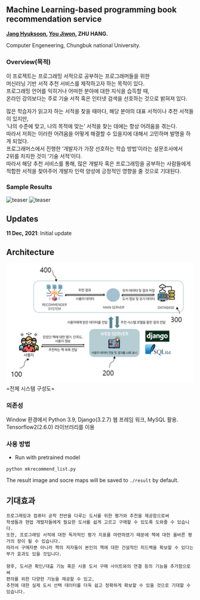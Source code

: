 ## Machine Learning-based programming book recommendation service

**[Jang Hyuksoon](mailto:smashh712@gmail.com), [You Jiwon](mailto:jiwon71@g.cbnu.ac.kr), ZHU HANG.**
 
Computer Engeneering, Chungbuk national University.

### Overview(목적)
이 프로젝트는 프로그래밍 서적으로 공부하는 프로그래머들을 위한  
머신러닝 기반 서적 추천 서비스를 제작하고자 하는 목적이 있다.  
프로그래밍 언어를 익히거나 어떠한 분야에 대한 지식을 습득할 때,  
온라인 강의보다는 주로 기술 서적 혹은 인터넷 검색을 선호하는 것으로 밝혀져 있다.  

많은 학습자가 읽고자 하는 서적을 찾을 때마다, 해당 분야의 대표 서적이나 추천 서적들이 있지만,  
‘나의 수준에 맞고, 나의 목적에 맞는’ 서적을 찾는 데에는 항상 어려움을 겪는다.  
따라서 저희는 이러한 어려움을 어떻게 해결할 수 있을지에 대해서 고민하며 발명을 하게 되었다.  
프로그래머스에서 진행한 ‘개발자가 가장 선호하는 학습 방법’이라는 설문조사에서  
2위를 차지한 것이 ‘기술 서적’이다.  
따라서 해당 추천 서비스를 통해, 많은 개발자 혹은 프로그래밍을 공부하는 사람들에게  
적합한 서적을 찾아주어 개발자 인력 양성에 긍정적인 영향을 줄 것으로 기대된다.  

### Sample Results
<img width="1000" alt="teaser" src="https://user-images.githubusercontent.com/47660152/145638709-12a655e6-6700-4646-960e-c88c6e449a31.png">
<img width="1000" alt="teaser" src="https://user-images.githubusercontent.com/47660152/145638737-2079d87a-9f84-4534-b43c-aee602e7b4b2.png">


## Updates
**11 Dec, 2021**: Initial update

## Architecture
<img width="500" alt="architecture" src="./img/architecture.png">  
=전체 시스템 구성도=

### 의존성
Window 환경에서 Python 3.9, Django(3.2.7) 웹 프레임 워크, MySQL 활용.
Tensorflow2(2.6.0) 라이브러리를 이용

### 사용 방법

* Run with pretrained model
``` (with python 3.7)
python mkrecommend_list.py
```

The result image and socre maps will be saved to `./result` by default.

## 기대효과
```
프로그래밍과 컴퓨터 공학 전반을 다루는 도서를 위한 평가와 추천을 제공함으로써  
학생들과 현업 개발자들에게 필요한 도서를 쉽게 고르고 구매할 수 있도록 도와줄 수 있습니다.  
또한, 프로그래밍 서적에 대한 독자적인 평가 지표를 마련하였기 때문에 책에 대한 올바른 평가의 장이 될 수 있습니다.  
따라서 구매자뿐 아니라 책의 저자들이 본인의 책에 대한 건설적인 피드백을 확보할 수 있다는 부가 효과도 있을 것입니다.  

향후, 도서관 확인/대출 기능 혹은 시중 도서 구매 사이트와의 연결 등의 기능을 추가함으로써  
편의를 위한 다양한 기능을 제공할 수 있고,  
추천에 대한 실제 도서 선택 데이터를 더욱 쉽고 정확하게 확보할 수 있을 것으로 기대할 수 있습니다.  
```